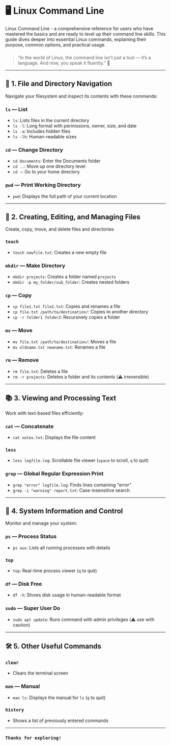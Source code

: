 #                                                                                🖥️ Linux Command Line 

Linux Command Line - a comprehensive reference for users who have mastered the basics and are ready to level up their command line skills. This guide dives deeper into essential Linux commands, explaining their purpose, common options, and practical usage.
### 
> “In the world of Linux, the command line isn’t just a tool — it’s a language. And now, you speak it fluently.” 💬

---

## 📁 1. File and Directory Navigation

Navigate your filesystem and inspect its contents with these commands:

### `ls` — List
- `ls`: Lists files in the current directory
- `ls -l`: Long format with permissions, owner, size, and date
- `ls -a`: Includes hidden files
- `ls -lh`: Human-readable sizes

### `cd` — Change Directory
- `cd Documents`: Enter the Documents folder
- `cd ..`: Move up one directory level
- `cd ~`: Go to your home directory

### `pwd` — Print Working Directory
- `pwd`: Displays the full path of your current location

---

## 📄 2. Creating, Editing, and Managing Files

Create, copy, move, and delete files and directories:

### `touch`
- `touch newfile.txt`: Creates a new empty file

### `mkdir` — Make Directory
- `mkdir projects`: Creates a folder named `projects`
- `mkdir -p my_folder/sub_folder`: Creates nested folders

### `cp` — Copy
- `cp file1.txt file2.txt`: Copies and renames a file
- `cp file.txt /path/to/destination/`: Copies to another directory
- `cp -r folder1 folder2`: Recursively copies a folder

### `mv` — Move
- `mv file.txt /path/to/destination/`: Moves a file
- `mv oldname.txt newname.txt`: Renames a file

### `rm` — Remove
- `rm file.txt`: Deletes a file
- `rm -r projects`: Deletes a folder and its contents (⚠️ irreversible)

---

## 📚 3. Viewing and Processing Text

Work with text-based files efficiently:

### `cat` — Concatenate
- `cat notes.txt`: Displays the file content

### `less`
- `less logfile.log`: Scrollable file viewer (`space` to scroll, `q` to quit)

### `grep` — Global Regular Expression Print
- `grep "error" logfile.log`: Finds lines containing "error"
- `grep -i "warning" report.txt`: Case-insensitive search

---

## 🧠 4. System Information and Control

Monitor and manage your system:

### `ps` — Process Status
- `ps aux`: Lists all running processes with details

### `top`
- `top`: Real-time process viewer (`q` to quit)

### `df` — Disk Free
- `df -h`: Shows disk usage in human-readable format

### `sudo` — Super User Do
- `sudo apt update`: Runs command with admin privileges (⚠️ use with caution)

---

## 🛠️ 5. Other Useful Commands

### `clear`
- Clears the terminal screen

### `man` — Manual
- `man ls`: Displays the manual for `ls` (`q` to quit)

### `history`
- Shows a list of previously entered commands

---

### `Thanks for exploring!`
